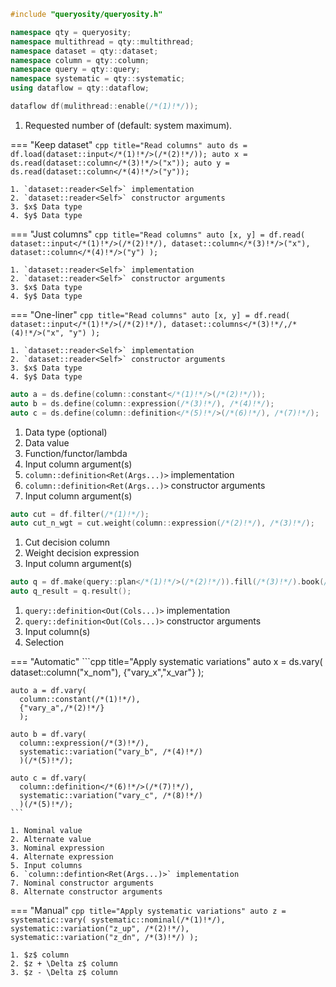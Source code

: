 ```cpp title="Includes"
#include "queryosity/queryosity.h"

namespace qty = queryosity;
namespace multithread = qty::multithread;
namespace dataset = qty::dataset;
namespace column = qty::column;
namespace query = qty::query;
namespace systematic = qty::systematic;
using dataflow = qty::dataflow;
```

```cpp title="Create a dataflow"
dataflow df(mulithread::enable(/*(1)!*/));
```

1. Requested number of (default: system maximum).

=== "Keep dataset"
    ```cpp title="Read columns"
    auto ds = df.load(dataset::input</*(1)!*/>(/*(2)!*/));
    auto x = ds.read(dataset::column</*(3)!*/>("x"));
    auto y = ds.read(dataset::column</*(4)!*/>("y"));
    ```

    1. `dataset::reader<Self>` implementation
    2. `dataset::reader<Self>` constructor arguments
    3. $x$ Data type
    4. $y$ Data type

=== "Just columns"
    ```cpp title="Read columns"
    auto [x, y] = df.read(
      dataset::input</*(1)!*/>(/*(2)!*/),
      dataset::column</*(3)!*/>("x"),
      dataset::column</*(4)!*/>("y")
      );
    ```

    1. `dataset::reader<Self>` implementation
    2. `dataset::reader<Self>` constructor arguments
    3. $x$ Data type
    4. $y$ Data type

=== "One-liner"
    ```cpp title="Read columns"
    auto [x, y] = df.read(
      dataset::input</*(1)!*/>(/*(2)!*/),
      dataset::columns</*(3)!*/,/*(4)!*/>("x", "y")
      );
    ```

    1. `dataset::reader<Self>` implementation
    2. `dataset::reader<Self>` constructor arguments
    3. $x$ Data type
    4. $y$ Data type

```cpp title="Define columns"
auto a = ds.define(column::constant</*(1)!*/>(/*(2)!*/));
auto b = ds.define(column::expression(/*(3)!*/), /*(4)!*/);
auto c = ds.define(column::definition</*(5)!*/>(/*(6)!*/), /*(7)!*/);
```

1. Data type (optional)
2. Data value
3. Function/functor/lambda
4. Input column argument(s)
5. `column::definition<Ret(Args...)>` implementation
5. `column::definition<Ret(Args...)>` constructor arguments
7. Input column argument(s)

```cpp title="Apply selections"
auto cut = df.filter(/*(1)!*/);
auto cut_n_wgt = cut.weight(column::expression(/*(2)!*/), /*(3)!*/);
```

1. Cut decision column
2. Weight decision expression
3. Input column argument(s)

```cpp title="Make queries"
auto q = df.make(query::plan</*(1)!*/>(/*(2)!*/)).fill(/*(3)!*/).book(/*(4)!*/);
auto q_result = q.result();
```

1. `query::definition<Out(Cols...)>` implementation
2. `query::definition<Out(Cols...)>` constructor arguments
3. Input column(s)
4. Selection

=== "Automatic"
    ```cpp title="Apply systematic variations"
    auto x = ds.vary(
      dataset::column("x_nom"),
      {"vary_x","x_var"}
      );

    auto a = df.vary(
      column::constant(/*(1)!*/),
      {"vary_a",/*(2)!*/}
      );

    auto b = df.vary(
      column::expression(/*(3)!*/),
      systematic::variation("vary_b", /*(4)!*/)
      )(/*(5)!*/);

    auto c = df.vary(
      column::definition</*(6)!*/>(/*(7)!*/),
      systematic::variation("vary_c", /*(8)!*/)
      )(/*(5)!*/);
    ```

    1. Nominal value
    2. Alternate value
    3. Nominal expression
    4. Alternate expression
    5. Input columns
    6. `column::defintion<Ret(Args...)>` implementation
    7. Nominal constructor arguments
    8. Alternate constructor arguments

=== "Manual"
    ```cpp title="Apply systematic variations"
    auto z = systematic::vary(
      systematic::nominal(/*(1)!*/), 
      systematic::variation("z_up", /*(2)!*/), 
      systematic::variation("z_dn", /*(3)!*/)
      );
    ```

    1. $z$ column
    2. $z + \Delta z$ column
    3. $z - \Delta z$ column
